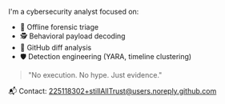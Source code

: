 I'm a cybersecurity analyst focused on:

- 🧠 Offline forensic triage
- 🕵️ Behavioral payload decoding
- 📂 GitHub diff analysis
- 🛡️ Detection engineering (YARA, timeline clustering)

> "No execution. No hype. Just evidence."

📬 Contact: 225118302+stillAllTrust@users.noreply.github.com
